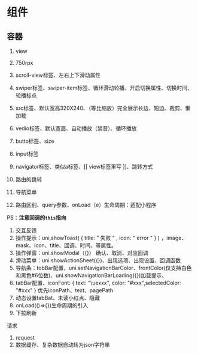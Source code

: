 # 组件

## 容器

1. view
2. 750rpx
3. scroll-view标签、左右上下滑动属性
4. swiper标签、swiper-item标签、循环滑动轮播、开启切换属性、切换时间、轮播标点
5. src标签、默认宽高320X240、（等比缩放）完全展示长边、短边、裁剪、懒加载
6. vedio标签、默认宽高、自动播放（禁音）、循环播放
7. butto标签、size
8. input标签
9. navigator标签、类似a标签、[[ view标签里写 ]]、跳转方式
10. 路由的跳转





1. 导航菜单
2. 路由区别、query参数、onLoad（e）生命周期：适配小程序



PS：**注意回调的`this`指向**

1. 交互反馈
2. 操作提示：uni,showToast( { title: " 失败 " , icon: " error " } ) ，image、mask、icon、title、回调、时间、等属性。
3. 操作弹窗：uni.showModal（{}） 确认、取消、对应回调
4. 滑动菜单：uni.showActionSheet({})、出现选项、出现设置、回调函数
5. 导航条：tobBar配置，uni.setNavigationBarColor、frontColor(仅支持白色和黑色#6位数)、uni.showNavigationBarLoading({})加载提示、
6. tabBar配置、iconFont: { text: "\uexxx", color: "#xxx",selectedColor: "#xxx" } 优先iconPath、text、pagePath
7. 动态设置tabBat、未读小红点、隐藏
8. onLoad(()=>{})生命周期的引入
9. 下拉刷新





请求

1. request
2. 数据缓存、复杂数据自动转为json字符串

